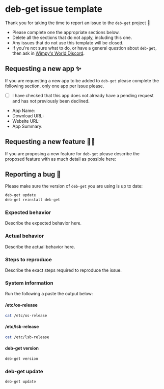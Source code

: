 # deb-get issue template

Thank you for taking the time to report an issue to the `deb-get` project 🙂

 - Please complete one the appropriate sections below.
 - Delete all the sections that do not apply, including this one.
 - Any issues that do not use this template will be closed.
 - If you're not sure what to do, or have a general question about `deb-get`, then ask in [Wimpy's World Discord](https://wimpysworld.io/discord).


## Requesting a new app ✨

If you are requesting a new app to be added to `deb-get` please complete the
following section, only one app per issue please.

 - [ ] I have checked that this app does not already have a pending request and has not previously been declined.
 - App Name:
 - Download URL:
 - Website URL:
 - App Summary:


## Requesting a new feature 🧑‍💻

If you are proposing a new feature for `deb-get` please describe the proposed
feature with as much detail as possible here:


## Reporting a bug 🐛

Please make sure the version of `deb-get` you are using is up to date:

```bash
deb-get update
deb-get reinstall deb-get
```

### Expected behavior

Describe the expected behavior here.

### Actual behavior

Describe the actual behavior here.

### Steps to reproduce

Describe the exact steps required to reproduce the issue.

### System information

Run the following a paste the output below:

#### /etc/os-release

```bash
cat /etc/os-release
```

#### /etc/lsb-release

```bash
cat /etc/lsb-release
```

#### deb-get version

```bash
deb-get version
```

### deb-get update

```bash
deb-get update
```
